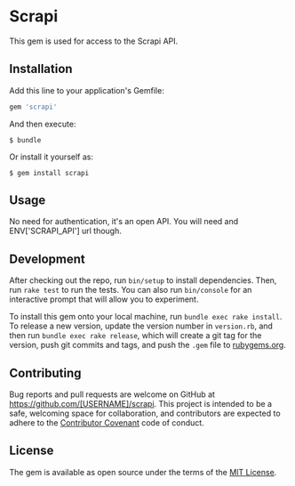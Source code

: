 # Scrapi

This gem is used for access to the Scrapi API.

## Installation

Add this line to your application's Gemfile:

```ruby
gem 'scrapi'
```

And then execute:

    $ bundle

Or install it yourself as:

    $ gem install scrapi

## Usage

No need for authentication, it's an open API. You will need and ENV['SCRAPI_API'] url though.

## Development

After checking out the repo, run `bin/setup` to install dependencies. Then, run `rake test` to run the tests. You can also run `bin/console` for an interactive prompt that will allow you to experiment.

To install this gem onto your local machine, run `bundle exec rake install`. To release a new version, update the version number in `version.rb`, and then run `bundle exec rake release`, which will create a git tag for the version, push git commits and tags, and push the `.gem` file to [rubygems.org](https://rubygems.org).

## Contributing

Bug reports and pull requests are welcome on GitHub at https://github.com/[USERNAME]/scrapi. This project is intended to be a safe, welcoming space for collaboration, and contributors are expected to adhere to the [Contributor Covenant](http://contributor-covenant.org) code of conduct.


## License

The gem is available as open source under the terms of the [MIT License](http://opensource.org/licenses/MIT).

